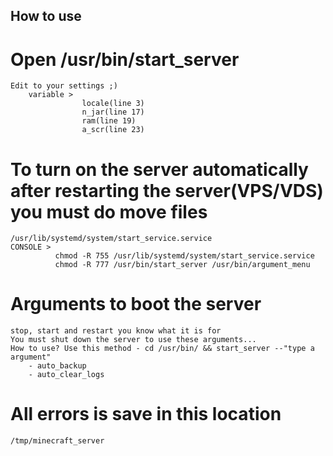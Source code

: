 ## How to use

# Open /usr/bin/start_server
    Edit to your settings ;)
        variable > 
                    locale(line 3)
                    n_jar(line 17)
                    ram(line 19)
                    a_scr(line 23)

# To turn on the server automatically after restarting the server(VPS/VDS) you must do move files
    /usr/lib/systemd/system/start_service.service
    CONSOLE > 
              chmod -R 755 /usr/lib/systemd/system/start_service.service
              chmod -R 777 /usr/bin/start_server /usr/bin/argument_menu

# Arguments to boot the server
    stop, start and restart you know what it is for
    You must shut down the server to use these arguments...
    How to use? Use this method - cd /usr/bin/ && start_server --"type a argument"
        - auto_backup
        - auto_clear_logs

# All errors is save in this location
    /tmp/minecraft_server